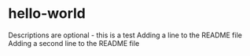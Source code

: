 # hello-world
Descriptions are optional - this is a test
Adding a line to the README file
Adding a second line to the README file
